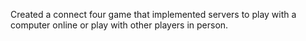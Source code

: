 Created a connect four game that implemented servers to play with a computer online or play with other players in person.
